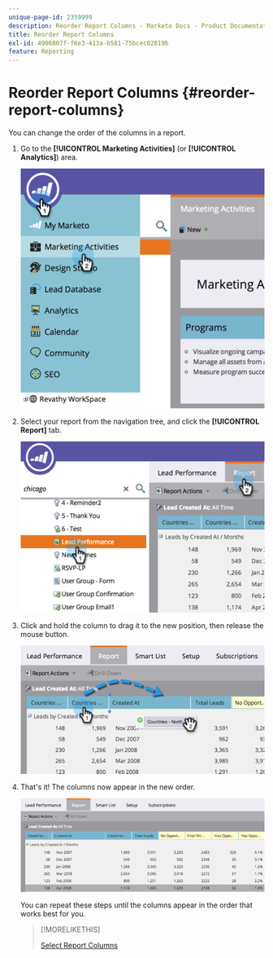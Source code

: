 ```yaml
---
unique-page-id: 2359999
description: Reorder Report Columns - Marketo Docs - Product Documentation
title: Reorder Report Columns
exl-id: 4906807f-f6e3-413a-b581-75bcec02019b
feature: Reporting
---
```

# Reorder Report Columns {#reorder-report-columns}

You can change the order of the columns in a report.

1. Go to the **[!UICONTROL Marketing Activities]** (or **[!UICONTROL Analytics]**) area.

   ![](assets/image2014-9-16-10-3a50-3a27.png)

1. Select your report from the navigation tree, and click the **[!UICONTROL Report]** tab.

   ![](assets/image2014-9-16-10-3a50-3a31.png)

1. Click and hold the column to drag it to the new position, then release the mouse button.

   ![](assets/image2014-9-16-10-3a50-3a34.png)

1. That's it! The columns now appear in the new order.

   ![](assets/image2014-9-16-10-3a50-3a37.png)

   You can repeat these steps until the columns appear in the order that works best for you.

   >[!MORELIKETHIS]
   >
   >[Select Report Columns](/help/marketo/product-docs/reporting/basic-reporting/editing-reports/select-report-columns.md)
